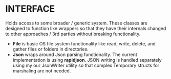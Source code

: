 # INTERFACE
Holds access to some broader / generic system. These classes are designed to function like wrappers so that they have their internals changed to other approaches / 3rd parties without breaking functionality.
* **File** is basic OS file system functionality like read, write, delete, and gather files or folders in directories.
* **Json** wraps around Json parsing functionality. The current implementation is using **rapidjson**. JSON writing is handled separately using  my our JsonWriter utility so that complex Temporary structs for marshaling are not needed.